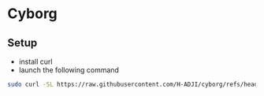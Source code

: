 # Cyborg

## Setup

- install curl
- launch the following command

```bash
sudo curl -SL https://raw.githubusercontent.com/H-ADJI/cyborg/refs/heads/master/install.sh | sh
```
